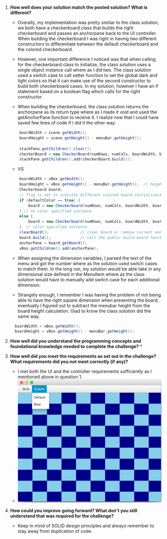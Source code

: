 1. **How well does your solution match the posted solution? What is different?**
    * Overally, my implementation was pretty similar to the class solution, we both have a checkerboard class that builds the right checkerboard and passes an anchorpane back to the UI controller. When building the checkerboard I was right in having two different constructors to differentiate between the default checkerboard and the colored checkerboard. 

    * However, one important difference I noticed was that when calling for the checkerboard class to initialize, the class solution uses a single object instance call where as I did two. The class solution used a switch case to call setter function to set the global dark and light colors so that it can make use of the second constructor to build both checkerboard cases. In my solution, however I have an if statement based on a boolean flag which calls for the right constructor.
    
    * When building the checkerboard, the class solution returns the anchorpane as its return type where as I made it void and used the getAnchorPane function to receive it. I realize now that I could have saved few lines of code if I did it the other way.
    ```Java
        boardWidth = scene.getWidth();
        boardHeight = scene.getHeight() - menuBar.getHeight();
        
        stackPane.getChildren().clear();
        checkerBoard = new CheckerBoard(numRows, numCols, boardWidth, boardHeight, lightColor, darkColor);
        stackPane.getChildren().add(checkerBoard.build());
    ```
    * VS
    ```Java
        boardWidth = vBox.getWidth();
        boardHeight = vBox.getHeight() - menuBar.getHeight();  // height of anchorPane
        Checkerboard board;
        // flag is set to indicate different colored board initializaiton
        if (defaultColor == true) {
            board = new Checkerboard(numRows, numCols, boardWidth, boardHeight);
        } // no color specified instance
        else {
            board = new Checkerboard(numRows, numCols, boardWidth, boardHeight, lightColor, darkColor);
        }  // color specified instance
        clearBoard();              // clear board or remove current anchorpane when redrawing the different sized board
        board.build();             // call the public build board function in Checkerboard class 
        anchorPane = board.getBoard();
        vBox.getChildren().add(anchorPane);
    ```

    * When assigning the dimension variables, I parsed the text of the menu and got the number where as the solution used switch cases to match them. In the long run, my solution would be able take in any dimensional size defined in the MenuItem where as the class solution would have to manually add switch case for each additional dimension. 

    * Strangely enough, I remember I was having the problem of not being able to have the right square dimension when presenting the board, eventually I figured out to subtract the menubar height from the board height calculation. Glad to know the class solution did the same way.
    ```Java
      boardWidth = vBox.getWidth();
      boardHeight = vBox.getHeight() - menuBar.getHeight();
    ```
    

2. **How well did you understand the programming concepts and foundational knowledge needed to complete the challenge?**
    * 

3. **How well did you meet the requirements as set out in the challenge? What requirements did you not meet correctly (if any)?**
    * I met both the UI and the controller requirements sufficiently as I mentioned above in question 1.
    * ![picture alt](https://github.com/OchirnyamB/RetrospectiveCheckerboard_ob44f/blob/master/BoardOutput.jpg "Checkerboard")

5. **How could you improve going forward? What don't you still understand that was required for the challenge?**
    * Keep in mind of SOLID design principles and always remember to stay away from duplication of code.

